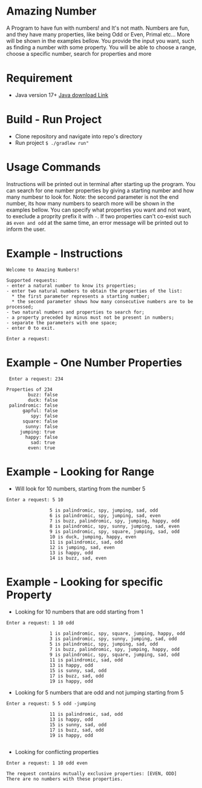 # Amazing Number
A Program to have fun with numbers! and It's not math.
Numbers are fun, and they have many properties, like being Odd or Even, Primal etc... More will be shown in the examples bellow.
You provide the input you want, such as finding a number with some property. You will be able to choose a range, choose a specific number, search for properties and more

# Requirement
- Java version 17+ <a href="https://www.oracle.com/de/java/technologies/downloads/">Java download Link</a>

# Build - Run Project
- Clone repository and navigate into repo's directory
- Run project `$ ./gradlew run"`

# Usage Commands

Instructions will be printed out in terminal after starting up the program.
You can search for one number properties by giving a starting number and how many numbesr to look for. Note: the second parameter is not the end number, its how many numbers to search more will be shown in the examples bellow.
You can specify what properties you want and not want, to execlude a proprity prefix it with `-`. If two properties can't co-exist such as `even and odd` at the same time, an error message will be printed out to inform the user.

# Example - Instructions
```console
Welcome to Amazing Numbers!

Supported requests:
- enter a natural number to know its properties;
- enter two natural numbers to obtain the properties of the list:
  * the first parameter represents a starting number;
  * the second parameter shows how many consecutive numbers are to be processed;
- two natural numbers and properties to search for;
- a property preceded by minus must not be present in numbers;
- separate the parameters with one space;
- enter 0 to exit.

Enter a request:
```

# Example - One Number Properties
```console
 Enter a request: 234

Properties of 234
        buzz: false
        duck: false
 palindromic: false
      gapful: false
         spy: false
      square: false
       sunny: false
     jumping: true
       happy: false
         sad: true
        even: true

```

# Example - Looking for Range
- Will look for 10 numbers, starting from the number 5
```console
Enter a request: 5 10

                5 is palindromic, spy, jumping, sad, odd
                6 is palindromic, spy, jumping, sad, even
                7 is buzz, palindromic, spy, jumping, happy, odd
                8 is palindromic, spy, sunny, jumping, sad, even
                9 is palindromic, spy, square, jumping, sad, odd
                10 is duck, jumping, happy, even
                11 is palindromic, sad, odd
                12 is jumping, sad, even
                13 is happy, odd
                14 is buzz, sad, even

```

# Example - Looking for specific Property

- Looking for 10 numbers that are odd starting from 1
```console
Enter a request: 1 10 odd

                1 is palindromic, spy, square, jumping, happy, odd
                3 is palindromic, spy, sunny, jumping, sad, odd
                5 is palindromic, spy, jumping, sad, odd
                7 is buzz, palindromic, spy, jumping, happy, odd
                9 is palindromic, spy, square, jumping, sad, odd
                11 is palindromic, sad, odd
                13 is happy, odd
                15 is sunny, sad, odd
                17 is buzz, sad, odd
                19 is happy, odd

```
- Looking for 5 numbers that are odd and not jumping starting from 5
```console
Enter a request: 5 5 odd -jumping

                11 is palindromic, sad, odd
                13 is happy, odd
                15 is sunny, sad, odd
                17 is buzz, sad, odd
                19 is happy, odd
 
```
- Looking for conflicting properties
```console
Enter a request: 1 10 odd even

The request contains mutually exclusive properties: [EVEN, ODD]
There are no numbers with these properties.
```